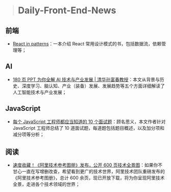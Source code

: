 
> # Daily-Front-End-News

## 前端

- [React in patterns](https://legacy.gitbook.com/book/krasimir/react-in-patterns/details)：一本介绍 React 常用设计模式的书，包括数据流，依赖管理等；

## AI

- [180 页 PPT 为你全解 AI 技术与产业发展 | 清华孙富春教授](http://www.10tiao.com/html/627/201804/2651564165/1.html)：本文从背景与历史、深度学习、脑认知、产业（装备）发展、发展趋势等五个方面详细解读了人工智能技术与产业发展；

## JavaScript

- [每个 JavaScript 工程师都应当知道的 10 个面试题](https://segmentfault.com/a/1190000014143796)：顾名思义，本文作者针对 JavaScript 工程师总结了 10 道面试题，每道题包括题目概述，以及加分项和减分项等分析；

## 阅读

- [速度收藏！《阿里技术参考图册》发布，公开 600 页技术全景图](https://zhuanlan.zhihu.com/p/35819123)：如果你不甘心一直在写增删改查，希望看到更广的技术世界，阿里技术团队重磅发布的《阿里技术参考图册》，总计 600 余页，现已开放下载，将为你呈现阿里技术全景，走进各个技术领域的世界；